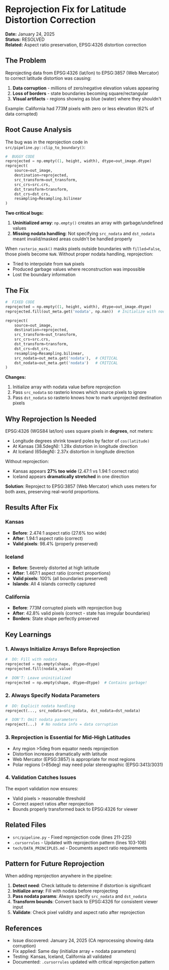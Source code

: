 # Reprojection Fix for Latitude Distortion Correction

**Date:** January 24, 2025  
**Status:**  RESOLVED  
**Related:** Aspect ratio preservation, EPSG:4326 distortion correction

## The Problem

Reprojecting data from EPSG:4326 (lat/lon) to EPSG:3857 (Web Mercator) to correct latitude distortion was causing:
1. **Data corruption** - millions of zero/negative elevation values appearing
2. **Loss of borders** - state boundaries becoming square/rectangular
3. **Visual artifacts** - regions showing as blue (water) where they shouldn't

Example: California had 773M pixels with zero or less elevation (62% of data corrupted)

## Root Cause Analysis

The bug was in the reprojection code in `src/pipeline.py::clip_to_boundary()`:

```python
#  BUGGY CODE
reprojected = np.empty((1, height, width), dtype=out_image.dtype)
reproject(
    source=out_image,
    destination=reprojected,
    src_transform=out_transform,
    src_crs=src.crs,
    dst_transform=transform,
    dst_crs=dst_crs,
    resampling=Resampling.bilinear
)
```

**Two critical bugs:**

1. **Uninitialized array**: `np.empty()` creates an array with garbage/undefined values
2. **Missing nodata handling**: Not specifying `src_nodata` and `dst_nodata` meant invalid/masked areas couldn't be handled properly

When `rasterio_mask()` masks pixels outside boundaries with `filled=False`, those pixels become `NaN`. Without proper nodata handling, reprojection:
- Tried to interpolate from `NaN` pixels
- Produced garbage values where reconstruction was impossible
- Lost the boundary information

## The Fix

```python
#  FIXED CODE
reprojected = np.empty((1, height, width), dtype=out_image.dtype)
reprojected.fill(out_meta.get('nodata', np.nan))  # Initialize with nodata

reproject(
    source=out_image,
    destination=reprojected,
    src_transform=out_transform,
    src_crs=src.crs,
    dst_transform=transform,
    dst_crs=dst_crs,
    resampling=Resampling.bilinear,
    src_nodata=out_meta.get('nodata'),  # CRITICAL
    dst_nodata=out_meta.get('nodata')   # CRITICAL
)
```

**Changes:**
1. Initialize array with nodata value before reprojection
2. Pass `src_nodata` so rasterio knows which source pixels to ignore
3. Pass `dst_nodata` so rasterio knows how to mark unprojected destination pixels

## Why Reprojection Is Needed

EPSG:4326 (WGS84 lat/lon) uses square pixels in **degrees**, not meters:
- Longitude degrees shrink toward poles by factor of `cos(latitude)`
- At Kansas (38.5degN): 1.28x distortion in longitude direction
- At Iceland (65degN): 2.37x distortion in longitude direction

Without reprojection:
- Kansas appears **27% too wide** (2.47:1 vs 1.94:1 correct ratio)
- Iceland appears **dramatically stretched** in one direction

**Solution**: Reproject to EPSG:3857 (Web Mercator) which uses meters for both axes, preserving real-world proportions.

## Results After Fix

### Kansas
- **Before**: 2.474:1 aspect ratio (27.6% too wide)
- **After**: 1.94:1 aspect ratio (correct)
- **Valid pixels**: 98.4% (properly preserved)

### Iceland  
- **Before**: Severely distorted at high latitude
- **After**: 1.467:1 aspect ratio (correct proportions)
- **Valid pixels**: 100% (all boundaries preserved)
- **Islands**: All 4 islands correctly captured

### California
- **Before**: 773M corrupted pixels with reprojection bug
- **After**: 42.8% valid pixels (correct - state has irregular boundaries)
- **Borders**: State shape perfectly preserved

## Key Learnings

### 1. Always Initialize Arrays Before Reprojection

```python
#  DO: Fill with nodata
reprojected = np.empty(shape, dtype=dtype)
reprojected.fill(nodata_value)

#  DON'T: Leave uninitialized
reprojected = np.empty(shape, dtype=dtype)  # Contains garbage!
```

### 2. Always Specify Nodata Parameters

```python
#  DO: Explicit nodata handling
reproject(..., src_nodata=src_nodata, dst_nodata=dst_nodata)

#  DON'T: Omit nodata parameters
reproject(...)  # No nodata info = data corruption
```

### 3. Reprojection is Essential for Mid-High Latitudes

- Any region >5deg from equator needs reprojection
- Distortion increases dramatically with latitude
- Web Mercator (EPSG:3857) is appropriate for most regions
- Polar regions (>85deg) may need polar stereographic (EPSG:3413/3031)

### 4. Validation Catches Issues

The export validation now ensures:
- Valid pixels > reasonable threshold
- Correct aspect ratios after reprojection
- Bounds properly transformed back to EPSG:4326 for viewer

## Related Files

- `src/pipeline.py` - Fixed reprojection code (lines 211-225)
- `.cursorrules` - Updated with reprojection pattern (lines 103-108)
- `tech/DATA_PRINCIPLES.md` - Documents aspect ratio requirements

## Pattern for Future Reprojection

When adding reprojection anywhere in the pipeline:

1. **Detect need**: Check latitude to determine if distortion is significant
2. **Initialize array**: Fill with nodata before reprojecting
3. **Pass nodata params**: Always specify `src_nodata` and `dst_nodata`
4. **Transform bounds**: Convert back to EPSG:4326 for consistent viewer input
5. **Validate**: Check pixel validity and aspect ratio after reprojection

## References

- Issue discovered: January 24, 2025 (CA reprocessing showing data corruption)
- Fix applied: Same day (initialize array + nodata parameters)
- Testing: Kansas, Iceland, California all validated
- Documented: `.cursorrules` updated with critical reprojection pattern

